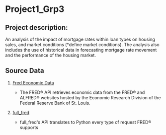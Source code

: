 # Project1_Grp3
## Project description: 
An analysis of the impact of mortgage rates within loan types on housing sales, and market conditions (*define market conditions). The analysis also includes the use of historical data in forecasting mortgage rate movement and the performance of the housing market.

## Source Data
1. [Fred Economic Data](https://fred.stlouisfed.org/docs/api/fred/)
    - The FRED® API retrieves economic data from the FRED® and ALFRED® websites hosted by the Economic Research Division of the Federal Reserve Bank of St. Louis.

1. [full_fred](https://github.com/7astro7/full_fred)
    - full_fred's API translates to Python every type of request FRED® supports


